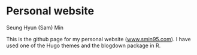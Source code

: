 # Personal website 

Seung Hyun (Sam) Min

This is the github page for my personal website (www.smin95.com). I have used one of the Hugo themes and the blogdown package in R.
